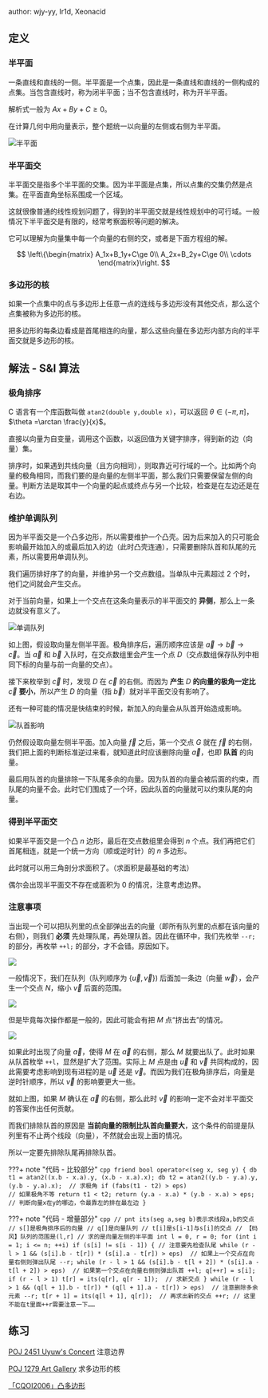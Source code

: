 author: wjy-yy, Ir1d, Xeonacid

## 定义

### 半平面

一条直线和直线的一侧。半平面是一个点集，因此是一条直线和直线的一侧构成的点集。当包含直线时，称为闭半平面；当不包含直线时，称为开半平面。

解析式一般为 $Ax+By+C\ge 0$。

在计算几何中用向量表示，整个题统一以向量的左侧或右侧为半平面。

![半平面](./images/hpi1.svg)

### 半平面交

半平面交是指多个半平面的交集。因为半平面是点集，所以点集的交集仍然是点集。在平面直角坐标系围成一个区域。

这就很像普通的线性规划问题了，得到的半平面交就是线性规划中的可行域。一般情况下半平面交是有限的，经常考察面积等问题的解决。

它可以理解为向量集中每一个向量的右侧的交，或者是下面方程组的解。

$$
\left\{\begin{matrix}
A_1x+B_1y+C\ge 0\\ 
A_2x+B_2y+C\ge 0\\ 
\cdots
\end{matrix}\right.
$$

### 多边形的核

如果一个点集中的点与多边形上任意一点的连线与多边形没有其他交点，那么这个点集被称为多边形的核。

把多边形的每条边看成是首尾相连的向量，那么这些向量在多边形内部方向的半平面交就是多边形的核。

## 解法 - S&I 算法

### 极角排序

C 语言有一个库函数叫做 `atan2(double y,double x)`，可以返回 $\theta\in (-\pi,\pi]$，$\theta =\arctan \frac{y}{x}$。

直接以向量为自变量，调用这个函数，以返回值为关键字排序，得到新的边（向量）集。

排序时，如果遇到共线向量（且方向相同），则取靠近可行域的一个。比如两个向量的极角相同，而我们要的是向量的左侧半平面，那么我们只需要保留左侧的向量。判断方法是取其中一个向量的起点或终点与另一个比较，检查是在左边还是在右边。

### 维护单调队列

因为半平面交是一个凸多边形，所以需要维护一个凸壳。因为后来加入的只可能会影响最开始加入的或最后加入的边（此时凸壳连通），只需要删除队首和队尾的元素，所以需要用单调队列。

我们遍历排好序了的向量，并维护另一个交点数组。当单队中元素超过 2 个时，他们之间就会产生交点。

对于当前向量，如果上一个交点在这条向量表示的半平面交的 **异侧**，那么上一条边就没有意义了。

![单调队列](./images/hpi2.svg)

如上图，假设取向量左侧半平面。极角排序后，遍历顺序应该是 $\vec a\to\vec b\to\vec c$。当 $\vec a$ 和 $\vec b$ 入队时，在交点数组里会产生一个点 $D$（交点数组保存队列中相同下标的向量与前一向量的交点）。

接下来枚举到 $\vec c$ 时，发现 $D$ 在 $\vec c$ 的右侧。而因为 **产生**  $D$  **的向量的极角一定比** $\vec c$  **要小**，所以产生 $D$ 的向量（指 $\vec b$）就对半平面交没有影响了。

还有一种可能的情况是快结束的时候，新加入的向量会从队首开始造成影响。

![队首影响](./images/hpi7.svg)

仍然假设取向量左侧半平面。加入向量 $\vec f$ 之后，第一个交点 $G$ 就在 $\vec f$ 的右侧，我们把上面的判断标准逆过来看，就知道此时应该删除向量 $\vec a$，也即 **队首** 的向量。

最后用队首的向量排除一下队尾多余的向量。因为队首的向量会被后面的约束，而队尾的向量不会。此时它们围成了一个环，因此队首的向量就可以约束队尾的向量。

### 得到半平面交

如果半平面交是一个凸 $n$ 边形，最后在交点数组里会得到 $n$ 个点。我们再把它们首尾相连，就是一个统一方向（顺或逆时针）的 $n$ 多边形。

此时就可以用三角剖分求面积了。（求面积是最基础的考法）

偶尔会出现半平面交不存在或面积为 0 的情况，注意考虑边界。

### 注意事项

当出现一个可以把队列里的点全部弹出去的向量（即所有队列里的点都在该向量的右侧），则我们 **必须** 先处理队尾，再处理队首。因此在循环中，我们先枚举 `--r;` 的部分，再枚举 `++l;` 的部分，才不会错。原因如下。

![](./images/hpi4.svg)

一般情况下，我们在队列（队列顺序为 $\left\{\vec{u},\vec{v}\right\}$) 后面加一条边（向量 $\vec w$），会产生一个交点 $N$，缩小 $\vec{v}$ 后面的范围。

![](./images/hpi5.svg)

但是毕竟每次操作都是一般的，因此可能会有把 $M$ 点“挤出去”的情况。

![](./images/hpi6.svg)

如果此时出现了向量 $\vec a$，使得 $M$ 在 $\vec a$ 的右侧，那么 $M$ 就要出队了。此时如果从队首枚举 `++l`，显然是扩大了范围。实际上 $M$ 点是由 $\vec u$ 和 $\vec v$ 共同构成的，因此需要考虑影响到现有进程的是 $\vec u$ 还是 $\vec v$。而因为我们在极角排序后，向量是逆时针顺序，所以 $\vec v$ 的影响要更大一些。

就如上图，如果 $M$ 确认在 $\vec a$ 的右侧，那么此时 $\vec v$ 的影响一定不会对半平面交的答案作出任何贡献。

而我们排除队首的原因是 **当前向量的限制比队首向量要大**，这个条件的前提是队列里有不止两个线段（向量），不然就会出现上面的情况。

所以一定要先排除队尾再排除队首。

???+ note "代码 - 比较部分"
    ```cpp
    friend bool operator<(seg x, seg y) {
      db t1 = atan2((x.b - x.a).y, (x.b - x.a).x);
      db t2 = atan2((y.b - y.a).y, (y.b - y.a).x);  // 求极角
      if (fabs(t1 - t2) > eps)                      // 如果极角不等
        return t1 < t2;
      return (y.a - x.a) * (y.b - x.a) >
             eps;  // 判断向量x在y的哪边，令最靠左的排在最左边
    }
    ```

???+ note "代码 - 增量部分"
    ```cpp
    // pnt its(seg a,seg b)表示求线段a,b的交点
    // s[]是极角排序后的向量
    // q[]是向量队列
    // t[i]是s[i-1]与s[i]的交点
    // 【码风】队列的范围是(l,r]
    // 求的是向量左侧的半平面
    int l = 0, r = 0;
    for (int i = 1; i <= n; ++i)
      if (s[i] != s[i - 1]) {
        // 注意要先检查队尾
        while (r - l > 1 && (s[i].b - t[r]) * (s[i].a - t[r]) >
                                eps)  // 如果上一个交点在向量右侧则弹出队尾
          --r;
        while (r - l > 1 && (s[i].b - t[l + 2]) * (s[i].a - t[l + 2]) >
                                eps)  // 如果第一个交点在向量右侧则弹出队首
          ++l;
        q[++r] = s[i];
        if (r - l > 1) t[r] = its(q[r], q[r - 1]);  // 求新交点
      }
    while (r - l > 1 &&
           (q[l + 1].b - t[r]) * (q[l + 1].a - t[r]) > eps)  // 注意删除多余元素
      --r;
    t[r + 1] = its(q[l + 1], q[r]);  // 再求出新的交点
    ++r;
    // 这里不能在t里面++r需要注意一下……
    ```

## 练习

[POJ 2451 Uyuw's Concert](http://poj.org/problem?id=2451) 注意边界

[POJ 1279 Art Gallery](http://poj.org/problem?id=1279) 求多边形的核

[「CQOI2006」凸多边形](https://www.luogu.com.cn/problem/P4196)
